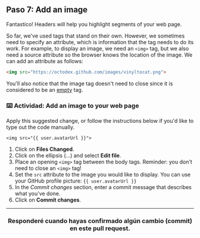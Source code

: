 ## Paso 7: Add an image

Fantastico! Headers will help you highlight segments of your web page. 

So far, we've used tags that stand on their own. However, we sometimes need to specify an attribute, which is information that the tag needs to do its work. For example, to display an image, we need an `<img>` tag, but we also need a source attribute so the browser knows the location of the image. We can add an attribute as follows:

```html
<img src="https://octodex.github.com/images/vinyltocat.png">
```

You'll also notice that the image tag doesn't need to close since it is considered to be an [empty](https://www.w3schools.com/html/html_elements.asp) tag.

### :keyboard: Actividad: Add an image to your web page

Apply this suggested change, or follow the instructions below if you'd like to type out the code manually.

```suggestion
<img src="{{ user.avatarUrl }}">

```

1. Click on **Files Changed**.
1. Click on the ellipsis (...) and select **Edit file**.
1. Place an opening `<img>` tag between the body tags. Reminder: you don't need to close an `<img>` tag!
1. Set the `src` attribute to the image you would like to display. You can use your GitHub profile picture: `{{ user.avatarUrl }}`
1. In the _Commit changes_ section, enter a commit message that describes what you've done.
1. Click on **Commit changes**.

<hr>
<h3 align="center">Responderé cuando hayas confirmado algún cambio (commit) en este pull request.</h3>